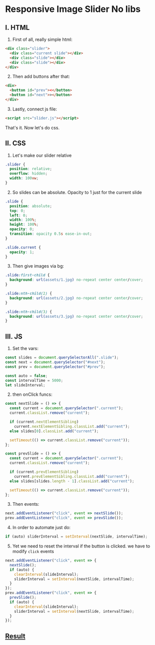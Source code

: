 # Responsive Image Slider No libs

## I. HTML

1. First of all, really simple html:

```html
<div class="slider">
  <div class="current slide"></div>
  <div class="slide"></div>
  <div class="slide"></div>
</div>
```

2. Then add buttons after that:

```html
<div>
  <button id="prev"><</button>
  <button id="next">></button>
</div>
```

3. Lastly, connect js file:

```html
<script src="slider.js"></script>
```

That's it. Now let's do css.

## II. CSS

1. Let's make our slider relative

```css
.slider {
  position: relative;
  overflow: hidden;
  width: 100vw;
}
```

2. So slides can be absolute. Opacity to 1 just for the current slide

```css
.slide {
  position: absolute;
  top: 0;
  left: 0;
  width: 100%;
  height: 100%;
  opacity: 0;
  transition: opacity 0.5s ease-in-out;
}

.slide.current {
  opacity: 1;
}
```

3. Then give images via bg:

```css
.slide:first-child {
  background: url(assets/1.jpg) no-repeat center center/cover;
}

.slide:nth-child(2) {
  background: url(assets/2.jpg) no-repeat center center/cover;
}

.slide:nth-child(3) {
  background: url(assets/3.jpg) no-repeat center center/cover;
}
```

## III. JS

1. Set the vars:

```js
const slides = document.querySelectorAll(".slide");
const next = document.querySelector("#next");
const prev = document.querySelector("#prev");

const auto = false;
const intervalTime = 5000;
let slideInterval;
```

2. then onClick funcs:

```js
const nextSlide = () => {
  const current = document.querySelector(".current");
  current.classList.remove("current");

  if (current.nextElementSibling)
    current.nextElementSibling.classList.add("current");
  else slides[0].classList.add("current");

  setTimeout(() => current.classList.remove("current"));
};
```

```js
const prevSlide = () => {
  const current = document.querySelector(".current");
  current.classList.remove("current");

  if (current.prevElementSibling)
    current.prevElementSibling.classList.add("current");
  else slides[slides.length - 1].classList.add("current");

  setTimeout(() => current.classList.remove("current"));
};
```

3. Then events:

```js
next.addEventListener("click", event => nextSlide());
prev.addEventListener("click", event => prevSlide());
```

4. In order to automate just do:

```js
if (auto) sliderInterval = setInterval(nextSlide, intervalTime);
```

5. Yet we need to reset the interval if the button is clicked. we have to modify `click` events

```js
next.addEventListener("click", event => {
  nextSlide();
  if (auto) {
    clearInterval(slideInterval);
    sliderInterval = setInterval(nextSlide, intervalTime);
  }
});
prev.addEventListener("click", event => {
  prevSlide();
  if (auto) {
    clearInterval(slideInterval);
    sliderInterval = setInterval(nextSlide, intervalTime);
  }
});
```

## [Result](https://codesandbox.io/s/lp6w1mxjxm)
